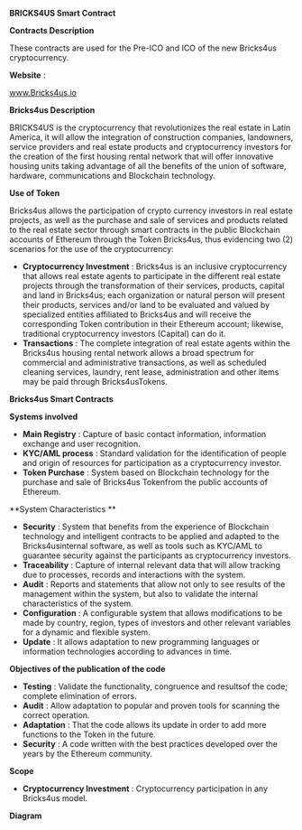 **BRICKS4US Smart Contract**

**Contracts Description**

These contracts are used for the Pre-ICO and ICO of the new Bricks4us cryptocurrency.

**Website** :

www.Bricks4us.io

**Bricks4us Description**

BRICKS4US is the cryptocurrency that revolutionizes the real estate in Latin America, it will allow the integration of construction companies, landowners, service providers and real estate products and cryptocurrency investors for the creation of the first housing rental network that will offer innovative housing units taking advantage of all the benefits of the union of software, hardware, communications and Blockchain technology.

**Use of Token**

Bricks4us allows the participation of crypto currency investors in real estate projects, as well as the purchase and sale of services and products related to the real estate sector through smart contracts in the public Blockchain accounts of Ethereum through the Token Bricks4us, thus evidencing two (2) scenarios for the use of the cryptocurrency:

- **Cryptocurrency Investment** : Bricks4us is an inclusive cryptocurrency that allows real estate agents to participate in the different real estate projects through the transformation of their services, products, capital and land in Bricks4us; each organization or natural person will present their products, services and/or land to be evaluated and valued by specialized entities affiliated to Bricks4us and will receive the corresponding Token contribution in their Ethereum account; likewise, traditional cryptocurrency investors (Capital) can do it.
- **Transactions** : The complete integration of real estate agents within the Bricks4us housing rental network allows a broad spectrum for commercial and administrative transactions, as well as scheduled cleaning services, laundry, rent lease, administration and other items may be paid through Bricks4usTokens.

**Bricks4us Smart Contracts**

**Systems involved**

- **Main Registry** : Capture of basic contact information, information exchange and user recognition.
- **KYC/AML process** : Standard validation for the identification of people and origin of resources for participation as a cryptocurrency investor.
- **Token Purchase** : System based on Blockchain technology for the purchase and sale of Bricks4us Tokenfrom the public accounts of Ethereum.

**System Characteristics       **

- **Security** : System that benefits from the experience of Blockchain technology and intelligent contracts to be applied and adapted to the Bricks4usinternal software, as well as tools such as KYC/AML to guarantee security against the participants as cryptocurrency investors.
- **Traceability** : Capture of internal relevant data that will allow tracking due to processes, records and interactions with the system.
- **Audit** : Reports and statements that allow not only to see results of the management within the system, but also to validate the internal characteristics of the system.
- **Configuration** : A configurable system that allows modifications to be made by country, region, types of investors and other relevant variables for a dynamic and flexible system.
- **Update** : It allows adaptation to new programming languages or information technologies according to advances in time.

**Objectives of the publication of the code**

- **Testing** : Validate the functionality, congruence and resultsof the code; complete elimination of errors.
- **Audit** : Allow adaptation to popular and proven tools for scanning the correct operation.
- **Adaptation** : That the code allows its update in order to add more functions to the Token in the future.
- **Security** : A code written with the best practices developed over the years by the Ethereum community.

**Scope**

- **Cryptocurrency Investment** : Cryptocurrency participation in any Bricks4us model.

**Diagram**
